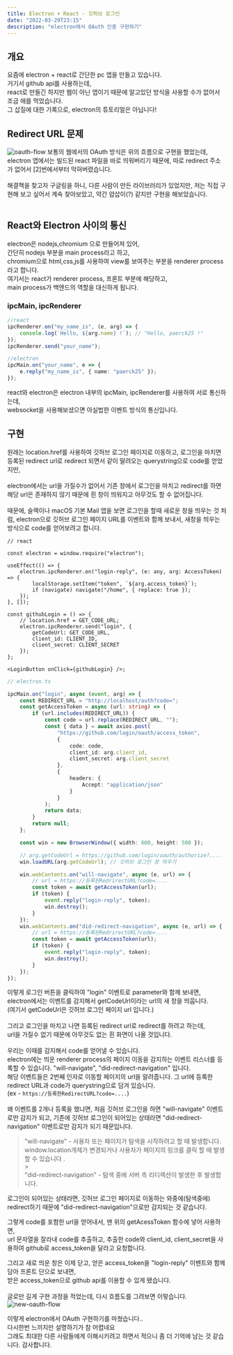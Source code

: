 ```yaml
---
title: Electron + React - 깃허브 로그인
date: "2022-03-29T23:15"
description: "electron에서 OAuth 인증 구현하기"
---
```


## 개요

요즘에 electron + react로 간단한 pc 앱을 만들고 있습니다.<br>
거기서 github api를 사용하는데,<br>
react로 만들긴 하지만 웹이 아닌 앱이기 때문에 알고있던 방식을 사용할 수가 없어서 조금 애를 먹었습니다.<br>
그 삽질에 대한 기록으로, electron의 튜토리얼은 아닙니다!
<br>

## Redirect URL 문제

![oauth-flow](./images/oauth-flow.png)
보통의 웹에서의 OAuth 방식은 위의 흐름으로 구현을 했었는데,<br>
electron 앱에서는 빌드된 react 파일을 바로 띄워버리기 때문에, 따로 redirect 주소가 없어서 \[2\]번에서부터 막혀버렸습니다.<br>
<br>
해결책을 찾고자 구글링을 하니, 다른 사람이 만든 라이브러리가 있었지만,
저는 직접 구현해 보고 싶어서 계속 찾아보았고, 약간 얍삽이(?) 같지만 구현을 해보았습니다.<br>
<br>

## React와 Electron 사이의 통신

electron은 nodejs,chromium 으로 만들어져 있어,<br>
간단히 nodejs 부분을 main process라고 하고,<br>
chromium으로 html,css,js를 사용하여 view를 보여주는 부분을 renderer process 라고 합니다.<br>
여기서는 react가 renderer process, 프론트 부분에 해당하고,<br>
main process가 백엔드의 역할을 대신하게 됩니다.

### ipcMain, ipcRenderer

```ts
//react
ipcRenderer.on("my_name_is", (e, arg) => {
    console.log(`Hello, ${arg.name} !`); // "Hello, paerck25 !"
});
ipcRenderer.send("your_name");

//electron
ipcMain.on("your_name", e => {
    e.reply("my_name_is", { name: "paerck25" });
});
```

react와 electron은 electron 내부의 ipcMain, ipcRenderer를 사용하여 서로 통신하는데,<br>
websocket을 사용해보셨으면 아실법한 이벤트 방식의 통신입니다.<br>

## 구현

원래는 location.href를 사용하여 깃허브 로그인 페이지로 이동하고, 로그인을 마치면 등록된 redirect url로 redirect 되면서 같이 딸려오는 querystring으로 code를 얻었지만,<br>
<br>
electron에서는 url을 가질수가 없어서 기존 창에서 로그인을 마치고 redirect를 하면 해당 url은 존재하지 않기 때문에 흰 창이 띄워지고 아무것도 할 수 없어집니다.<br>
<br>
때문에, 슬랙이나 macOS 기본 Mail 앱을 보면 로그인을 할때 새로운 창을 띄우는 것 처럼, electron으로 깃허브 로그인 페이지 URL를 이벤트와 함께 보내서, 새창을 띄우는 방식으로 code를 얻어보려고 합니다.

```tsx
// react

const electron = window.require("electron");

useEffect(() => {
    electron.ipcRenderer.on("login-reply", (e: any, arg: AccessToken) => {
        localStorage.setItem("token", `${arg.access_token}`);
        if (navigate) navigate("/home", { replace: true });
    });
}, []);

const githubLogin = () => {
    // location.href = GET_CODE_URL;
    electron.ipcRenderer.send("login", {
        getCodeUrl: GET_CODE_URL,
        client_id: CLIENT_ID,
        client_secret: CLIENT_SECRET
    });
};

<LoginButton onClick={githubLogin} />;
```

```typescript
// electron.ts

ipcMain.on("login", async (event, arg) => {
    const REDIRECT_URL = "http://localhost/auth?code=";
    const getAccessToken = async (url: string) => {
        if (url.includes(REDIRECT_URL)) {
            const code = url.replace(REDIRECT_URL, "");
            const { data } = await axios.post(
                "https://github.com/login/oauth/access_token",
                {
                    code: code,
                    client_id: arg.client_id,
                    client_secret: arg.client_secret
                },
                {
                    headers: {
                        Accept: "application/json"
                    }
                }
            );
            return data;
        }
        return null;
    };

    const win = new BrowserWindow({ width: 600, height: 500 });

    // arg.getCodeUrl = https://github.com/login/oauth/authorize?....
    win.loadURL(arg.getCodeUrl); // 깃허브 로그인 창 띄우기

    win.webContents.on("will-navigate", async (e, url) => {
        // url = https://등록된RedrirectURL?code=....
        const token = await getAccessToken(url);
        if (token) {
            event.reply("login-reply", token);
            win.destroy();
        }
    });
    win.webContents.on("did-redirect-navigation", async (e, url) => {
        // url = https://등록된RedrirectURL?code=....
        const token = await getAccessToken(url);
        if (token) {
            event.reply("login-reply", token);
            win.destroy();
        }
    });
});
```

이렇게 로그인 버튼을 클릭하여 "login" 이벤트로 parameter와 함께 보내면,<br>
electron에서는 이벤트를 감지해서 getCodeUrl이라는 url의 새 창을 띄웁니다.<br>
(여기서 getCodeUrl은 깃허브 로그인 페이지 url 입니다.)<br>
<br>
그리고 로그인을 마치고 나면 등록된 redirect url로 redirect를 하려고 하는데,<br>
url을 가질수 없기 때문에 아무것도 없는 흰 화면이 나올 것입니다.<br>
<br>
우리는 이때를 감지해서 code를 얻어낼 수 있습니다.<br>
electron에는 띄운 renderer process의 페이지 이동을 감지하는 이벤트 리스너를 등록할 수 있습니다. "will-navigate", "did-redirect-navigation" 입니다.<br>
해당 이벤트들은 2번째 인자로 이동할 페이지의 url을 알려줍니다. 그 url에 등록한 redirect URL과 code가 querystring으로 담겨 있습니다. <br>
(ex - `https://등록한RedirectURL?code=....`)
<br><br>
왜 이벤트를 2개나 등록을 했냐면, 처음 깃허브 로그인을 하면 "will-navigate" 이벤트로만 감지가 되고, 기존에 깃허브 로그인이 되어있는 상태라면 "did-redirect-navigation" 이벤트로만 감지가 되기 때문입니다.<br>

> "will-navigate" - 사용자 또는 페이지가 탐색을 시작하려고 할 때 발생합니다. window.location개체가 변경되거나 사용자가 페이지의 링크를 클릭 할 때 발생할 수 있습니다 .<br> > <br>
> "did-redirect-navigation" - 탐색 중에 서버 측 리디렉션이 발생한 후 발생합니다.

로그인이 되어있는 상태라면, 깃허브 로그인 페이지로 이동하는 와중에(탐색중에) redirect하기 때문에 "did-redirect-navigation"으로만 감지되는 것 같습니다.

그렇게 code를 포함한 url을 얻어내서, 맨 위의 getAcessToken 함수에 넣어 사용하면,<br>
url 문자열을 잘라내 code를 추출하고, 추출한 code와 client_id, client_secret을 사용하여 github로 access_token을 달라고 요청합니다.<br>

그리고 새로 띄운 창은 이제 닫고,
얻은 access_token을 "login-reply" 이벤트와 함께 담아 프론트 단으로 보내면,<br>
받은 access_token으로 github api를 이용할 수 있게 됐습니다.<br>
<br>
글로만 길게 구현 과정을 적었는데, 다시 흐름도를 그려보면 이렇습니다.
![new-oauth-flow](./images/new-oauth-flow.png)

이렇게 electron에서 OAuth 구현하기를 마쳤습니다..<br>
다시한번 느끼지만 설명하기가 참 어렵네요<br>
그래도 최대한 다른 사람들에게 이해시키려고 하면서 적으니 좀 더 기억에 남는 것 같습니다. 감사합니다.

